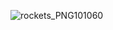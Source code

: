 ![rockets_PNG101060](https://user-images.githubusercontent.com/74417113/186630395-442f9881-83dd-4fcd-bc08-f894836dcf59.png)
